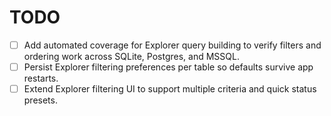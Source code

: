 # TODO

- [ ] Add automated coverage for Explorer query building to verify filters and ordering work across SQLite, Postgres, and MSSQL.
- [ ] Persist Explorer filtering preferences per table so defaults survive app restarts.
- [ ] Extend Explorer filtering UI to support multiple criteria and quick status presets.
